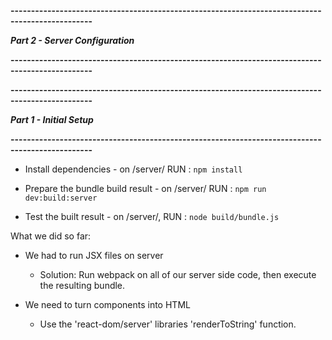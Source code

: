 **------------------------------------------------------------------------------------------------**

_**Part 2 - Server Configuration**_

**------------------------------------------------------------------------------------------------**



**------------------------------------------------------------------------------------------------**

_**Part 1 - Initial Setup**_

**------------------------------------------------------------------------------------------------**

- Install dependencies              - on /server/ RUN : `npm install`

- Prepare the bundle build result   - on /server/ RUN : `npm run dev:build:server`

- Test the built result             - on /server/, RUN : `node build/bundle.js`

What we did so far:

- We had to run JSX files on server
    - Solution: Run webpack on all of our server side code, then execute the resulting bundle.

- We need to turn components into HTML
    - Use the 'react-dom/server' libraries 'renderToString' function.
    



